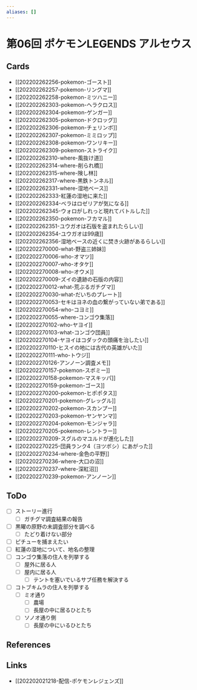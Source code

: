 ```yaml
---
aliases: []
---
```

# 第06回 ポケモンLEGENDS アルセウス

## Cards

- [[202202262256-pokemon-ゴースト]]
- [[202202262257-pokemon-リングマ]]
- [[202202262258-pokemon-ミツハニー]]
- [[202202262303-pokemon-ヘラクロス]]
- [[202202262304-pokemon-ゲンガー]]
- [[202202262305-pokemon-ドクロッグ]]
- [[202202262306-pokemon-チェリンボ]]
- [[202202262307-pokemon-ミミロップ]]
- [[202202262308-pokemon-ワンリキー]]
- [[202202262309-pokemon-ストライク]]
- [[202202262310-where-風抜け道]]
- [[202202262314-where-削られ橋]]
- [[202202262315-where-険し林]]
- [[202202262317-where-黒鉄トンネル]]
- [[202202262331-where-湿地ベース]]
- [[202202262333-紅蓮の湿地に来た]]
- [[202202262334-ベラはロゼリアが気になる]]
- [[202202262345-ウォロがしれっと現れてバトルした]]
- [[202202262350-pokemon-フカマル]]
- [[202202262351-ユウガオは石版を盗まれたらしい]]
- [[202202262354-ユウガオは99歳]]
- [[202202262356-湿地ベースの近くに焚き火跡があるらしい]]
- [[202202270000-what-野盗三姉妹]]
- [[202202270006-who-オマツ]]
- [[202202270007-who-オタケ]]
- [[202202270008-who-オウメ]]
- [[202202270009-ズイの遺跡の石版の内容]]
- [[202202270012-what-荒ぶるガチグマ]]
- [[202202270030-what-だいちのプレート]]
- [[202202270053-セキはヨネの血の繋がっていない弟である]]
- [[202202270054-who-コヨミ]]
- [[202202270055-where-コンゴウ集落]]
- [[202202270102-who-ヤヨイ]]
- [[202202270103-what-コンゴウ団員]]
- [[202202270104-ヤヨイはコダックの頭痛を治したい]]
- [[202202270110-ヒスイの地には古代の英雄がいた]]
- [[202202270111-who-トウジ]]
- [[202202270126-アンノーン調査メモ]]
- [[202202270157-pokemon-スボミー]]
- [[202202270158-pokemon-マスキッパ]]
- [[202202270159-pokemon-ゴース]]
- [[202202270200-pokemon-ヒポポタス]]
- [[202202270201-pokemon-グレッグル]]
- [[202202270202-pokemon-スカンプー]]
- [[202202270203-pokemon-ヤンヤンマ]]
- [[202202270204-pokemon-モンジャラ]]
- [[202202270205-pokemon-レントラー]]
- [[202202270209-スグルのマユルドが進化した]]
- [[202202270225-団員ランク4（ヨツボシ）にあがった]]
- [[202202270234-where-金色の平野]]
- [[202202270236-where-大口の沼]]
- [[202202270237-where-深紅沼]]
- [[202202270239-pokemon-アンノーン]]

## ToDo

- [ ] ストーリー進行
	- [ ] ガチグマ調査結果の報告
- [ ] 黒曜の原野の未調査部分を調べる
	- [ ] たどり着けない部分
- [ ] ピチューを捕まえたい
- [ ] 紅蓮の湿地について、地名の整理
- [ ] コンゴウ集落の住人を列挙する
	- [ ] 屋外に居る人
	- [ ] 屋内に居る人
		- [ ] テントを塞いでいるサブ任務を解決する
- [ ] コトブキムラの住人を列挙する
	- [ ] ミオ通り
		- [ ] 農場
		- [ ] 長屋の中に居るひとたち
	- [ ] ソノオ通り側
		- [ ] 長屋の中にいるひとたち

## References



## Links

- [[202202021218-配信-ポケモンレジェンズ]]
